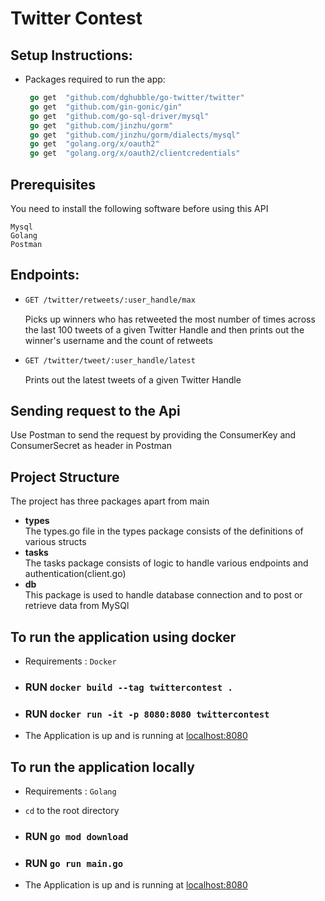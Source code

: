 # Twitter Contest

## Setup Instructions:

- Packages required to run the app: 
  ```go
   go get  "github.com/dghubble/go-twitter/twitter"
   go get  "github.com/gin-gonic/gin"
   go get  "github.com/go-sql-driver/mysql"
   go get  "github.com/jinzhu/gorm"
   go get  "github.com/jinzhu/gorm/dialects/mysql"
   go get  "golang.org/x/oauth2"
   go get  "golang.org/x/oauth2/clientcredentials"
  ```
  
## Prerequisites

You need to install the following software before using this API

```
Mysql
Golang
Postman
```
## Endpoints:
- ```sh
  GET /twitter/retweets/:user_handle/max  
  ```
  Picks up winners who has retweeted the most number of times across the last 100 tweets of a given Twitter Handle and then prints out the winner's username and the   count of retweets
  
- ```sh
  GET /twitter/tweet/:user_handle/latest  
  ```
  Prints out the latest tweets of a given Twitter Handle

## Sending request to the Api
Use Postman to send the request by providing the ConsumerKey and ConsumerSecret as header in Postman

## Project Structure
The project has three packages apart from main
- **types**  
The types.go file in the types package consists of the definitions of various structs
- **tasks**  
  The tasks package consists of logic to handle various endpoints and authentication(client.go)
- **db**  
  This package is used to handle database connection and to post or retrieve data from MySQl
  
  
## To run the application using docker
* Requirements : `Docker`
* ### RUN `docker build --tag twittercontest .`
* ### RUN `docker run -it -p 8080:8080 twittercontest`
* The Application is up and is running at [localhost:8080](http://localhost:8080)   

## To run the application locally
* Requirements : `Golang`

* `cd` to the root directory
* ### RUN  `go mod download`
* ### RUN  `go run main.go`
* The Application is up and is running at [localhost:8080](http://localhost:8080) 
